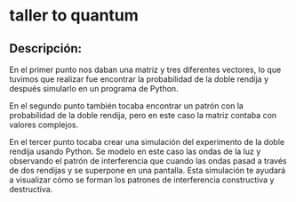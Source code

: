 # taller to quantum

## Descripción:

En el primer punto nos daban una matriz y tres diferentes vectores, lo que tuvimos que realizar fue encontrar la probabilidad de la doble rendija y después simularlo en un programa de Python. 

En el segundo punto también tocaba encontrar un patrón con la probabilidad de la doble rendija, pero en este caso la matriz contaba con valores complejos.

En el tercer punto tocaba crear una simulación del experimento de la doble rendija usando Python. Se modelo en este caso las ondas de la luz y observando el patrón de interferencia que cuando las ondas pasad a través de dos rendijas y se superpone en una pantalla. Esta simulación te ayudará a visualizar cómo se forman los patrones de interferencia constructiva y destructiva.
